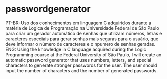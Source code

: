 # passwordgenerator
PT-BR: Uso dos conhecimentos em linguagem C adquiridos durante a matéria de Logica de Programação na Universidade Federal de São Paulo para criar um gerador automático de senhas que utilizam números, letras e caracteres especiais para gerar senhas mais seguras para o usuário, que deve informar o número de caracteres e o npumero de senhas geradas.
ENG: Using the knowledge in C language acquired during the Logic Programming course at the Federal University of São Paulo, I will create an automatic password generator that uses numbers, letters, and special characters to generate stronger passwords for the user. The user should input the number of characters and the number of generated passwords.
